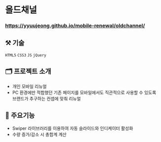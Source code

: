 # 올드채널

### <https://yyuujeong.github.io/mobile-renewal/oldchannel/>

## :hammer_and_pick: 기술
```HTML5``` ```CSS3``` ```JS``` ```jQuery```

## :card_index_dividers: 프로젝트 소개
- 개인 모바일 리뉴얼
- PC 환경에만 적합했던 기존 페이지를 모바일에서도 직관적으로 사용할 수 있도록 브랜드가 추구하는 컨셉에 맞춰 리뉴얼

## :mag_right: 주요기능
- Swiper 라이브러리를 이용하여 자동 슬라이드와 인디케이터 활성화
- 수량 증가/감소 시 총합계 계산
